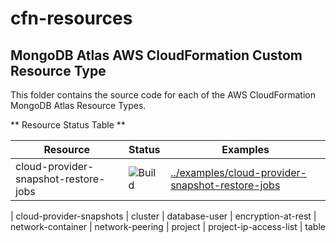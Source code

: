 cfn-resources
====

## MongoDB Atlas AWS CloudFormation Custom Resource Type

This folder contains the source code for each of the AWS CloudFormation 
MongoDB Atlas Resource Types.

** Resource Status Table **

| Resource | Status | Examples |
| --- | --- | --- |
| cloud-provider-snapshot-restore-jobs | ![Build](https://img.shields.io/badge/Ipsum-Lorem-orange) | [../examples/cloud-provider-snapshot-restore-jobs](../examples/cloud-provider-snapshot-restore-jobs) | 



| cloud-provider-snapshots
| cluster
| database-user
| encryption-at-rest
| network-container
| network-peering
| project
| project-ip-access-list
| table
